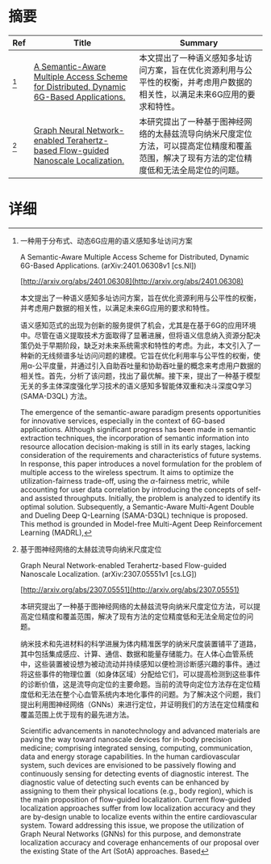 # 摘要

| Ref | Title | Summary |
| --- | --- | --- |
| [^1] | [A Semantic-Aware Multiple Access Scheme for Distributed, Dynamic 6G-Based Applications.](http://arxiv.org/abs/2401.06308) | 本文提出了一种语义感知多址访问方案，旨在优化资源利用与公平性的权衡，并考虑用户数据的相关性，以满足未来6G应用的要求和特性。 |
| [^2] | [Graph Neural Network-enabled Terahertz-based Flow-guided Nanoscale Localization.](http://arxiv.org/abs/2307.05551) | 本研究提出了一种基于图神经网络的太赫兹流导向纳米尺度定位方法，可以提高定位精度和覆盖范围，解决了现有方法的定位精度低和无法全局定位的问题。 |

# 详细

[^1]: 一种用于分布式、动态6G应用的语义感知多址访问方案

    A Semantic-Aware Multiple Access Scheme for Distributed, Dynamic 6G-Based Applications. (arXiv:2401.06308v1 [cs.NI])

    [http://arxiv.org/abs/2401.06308](http://arxiv.org/abs/2401.06308)

    本文提出了一种语义感知多址访问方案，旨在优化资源利用与公平性的权衡，并考虑用户数据的相关性，以满足未来6G应用的要求和特性。

    

    语义感知范式的出现为创新的服务提供了机会，尤其是在基于6G的应用环境中。尽管在语义提取技术方面取得了显著进展，但将语义信息纳入资源分配决策仍处于早期阶段，缺乏对未来系统需求和特性的考虑。为此，本文引入了一种新的无线频谱多址访问问题的建模。它旨在优化利用率与公平性的权衡，使用α-公平度量，并通过引入自助吞吐量和协助吞吐量的概念来考虑用户数据的相关性。首先，分析了该问题，找出了最优解。接下来，提出了一种基于模型无关的多主体深度强化学习技术的语义感知多智能体双重和决斗深度Q学习 (SAMA-D3QL) 方法。

    The emergence of the semantic-aware paradigm presents opportunities for innovative services, especially in the context of 6G-based applications. Although significant progress has been made in semantic extraction techniques, the incorporation of semantic information into resource allocation decision-making is still in its early stages, lacking consideration of the requirements and characteristics of future systems. In response, this paper introduces a novel formulation for the problem of multiple access to the wireless spectrum. It aims to optimize the utilization-fairness trade-off, using the $\alpha$-fairness metric, while accounting for user data correlation by introducing the concepts of self- and assisted throughputs. Initially, the problem is analyzed to identify its optimal solution. Subsequently, a Semantic-Aware Multi-Agent Double and Dueling Deep Q-Learning (SAMA-D3QL) technique is proposed. This method is grounded in Model-free Multi-Agent Deep Reinforcement Learning (MADRL),
    
[^2]: 基于图神经网络的太赫兹流导向纳米尺度定位

    Graph Neural Network-enabled Terahertz-based Flow-guided Nanoscale Localization. (arXiv:2307.05551v1 [cs.LG])

    [http://arxiv.org/abs/2307.05551](http://arxiv.org/abs/2307.05551)

    本研究提出了一种基于图神经网络的太赫兹流导向纳米尺度定位方法，可以提高定位精度和覆盖范围，解决了现有方法的定位精度低和无法全局定位的问题。

    

    纳米技术和先进材料的科学进展为体内精准医学的纳米尺度装置铺平了道路，其中包括集成感应、计算、通信、数据和能量存储能力。在人体心血管系统中，这些装置被设想为被动流动并持续感知以便检测诊断感兴趣的事件。通过将这些事件的物理位置（如身体区域）分配给它们，可以提高检测到这些事件的诊断价值，这是流导向定位的主要命题。当前的流导向定位方法存在定位精度低和无法在整个心血管系统内本地化事件的问题。为了解决这个问题，我们提出利用图神经网络（GNNs）来进行定位，并证明我们的方法在定位精度和覆盖范围上优于现有的最先进方法。

    Scientific advancements in nanotechnology and advanced materials are paving the way toward nanoscale devices for in-body precision medicine; comprising integrated sensing, computing, communication, data and energy storage capabilities. In the human cardiovascular system, such devices are envisioned to be passively flowing and continuously sensing for detecting events of diagnostic interest. The diagnostic value of detecting such events can be enhanced by assigning to them their physical locations (e.g., body region), which is the main proposition of flow-guided localization. Current flow-guided localization approaches suffer from low localization accuracy and they are by-design unable to localize events within the entire cardiovascular system. Toward addressing this issue, we propose the utilization of Graph Neural Networks (GNNs) for this purpose, and demonstrate localization accuracy and coverage enhancements of our proposal over the existing State of the Art (SotA) approaches. Based
    


